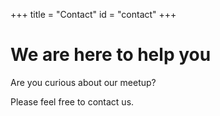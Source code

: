 +++
title = "Contact"
id = "contact"
+++

# We are here to help you

Are you curious about our meetup?

Please feel free to contact us.
